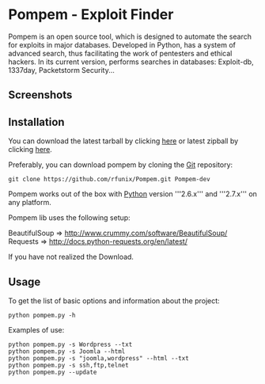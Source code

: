 Pompem - Exploit Finder
==

Pompem is an open source tool, which is designed to automate the search for exploits in major databases.
Developed in Python, has a system of advanced search, thus facilitating the work of pentesters and ethical hackers.
In its current version, performs searches in databases: Exploit-db, 1337day, Packetstorm Security...

Screenshots
----


Installation
----

You can download the latest tarball by clicking [here](https://github.com/rfunix/Pompem/tarball/master) or latest zipball by clicking  [here](https://github.com/rfunix/Pompem/zipball/master).

Preferably, you can download pompem by cloning the [Git](https://github.com/rfunix/Pompem) repository:

    git clone https://github.com/rfunix/Pompem.git Pompem-dev

Pompem works out of the box with [Python](http://www.python.org/download/) version '''2.6.x''' and '''2.7.x''' on any platform.

Pompem lib uses the following setup: 

BeautifulSoup => http://www.crummy.com/software/BeautifulSoup/ 
Requests => http://docs.python-requests.org/en/latest/ 

If you have not realized the Download.


Usage
----

To get the list of basic options and information about the project:

    python pompem.py -h
    
Examples of use:

    python pompem.py -s Wordpress --txt 
    python pompem.py -s Joomla --html
    python pompem.py -s "joomla,wordpress" --html --txt
    python pompem.py -s ssh,ftp,telnet
    python pompem.py --update
